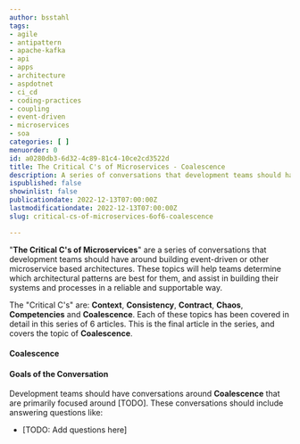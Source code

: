 ```yaml
---
author: bsstahl
tags:
- agile
- antipattern
- apache-kafka
- api
- apps
- architecture
- aspdotnet
- ci_cd
- coding-practices
- coupling
- event-driven
- microservices
- soa
categories: [ ]
menuorder: 0
id: a0280db3-6d32-4c89-81c4-10ce2cd3522d
title: The Critical C's of Microservices - Coalescence
description: A series of conversations that development teams should have around building event driven or microservice architectures
ispublished: false
showinlist: false
publicationdate: 2022-12-13T07:00:00Z
lastmodificationdate: 2022-12-13T07:00:00Z
slug: critical-cs-of-microservices-6of6-coalescence

---
```

&quot;**The Critical C's of Microservices**&quot; are a series of conversations that development teams should have around building event-driven or other microservice based architectures. These topics will help teams determine which architectural patterns are best for them, and assist in building their systems and processes in a reliable and supportable way.

The &quot;Critical C's&quot; are: **Context**, **Consistency**, **Contract**, **Chaos**, **Competencies** and **Coalescence**. Each of these topics has been covered in detail in this series of 6 articles. This is the final article in the series, and covers the topic of **Coalescence**.

#### Coalescence

#### Goals of the Conversation

Development teams should have conversations around **Coalescence** that are primarily focused around [TODO]. These conversations should include answering questions like:

* [TODO: Add questions here]
